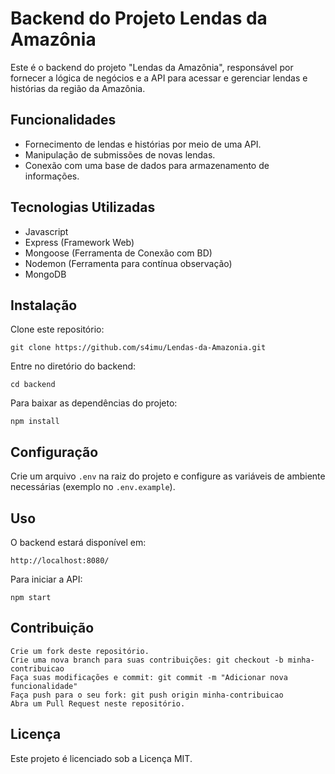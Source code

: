 # Backend do Projeto Lendas da Amazônia

Este é o backend do projeto "Lendas da Amazônia", responsável por fornecer a lógica de negócios e a API para acessar e gerenciar lendas e histórias da região da Amazônia.
## Funcionalidades

- Fornecimento de lendas e histórias por meio de uma API.
- Manipulação de submissões de novas lendas.
- Conexão com uma base de dados para armazenamento de informações.

## Tecnologias Utilizadas

- Javascript
- Express (Framework Web)
- Mongoose (Ferramenta de Conexão com BD)
- Nodemon (Ferramenta para contínua observação)
- MongoDB

## Instalação

Clone este repositório:
```shell
git clone https://github.com/s4imu/Lendas-da-Amazonia.git
```
Entre no diretório do backend:
```shell
cd backend
```
Para baixar as dependências do projeto:
```shell
npm install
```

        

## Configuração

Crie um arquivo `.env` na raiz do projeto e configure as variáveis de ambiente necessárias (exemplo no `.env.example`).

## Uso

O backend estará disponível em:
```
http://localhost:8080/
```

Para iniciar a API: 
```shell
npm start
```

## Contribuição

    Crie um fork deste repositório.
    Crie uma nova branch para suas contribuições: git checkout -b minha-contribuicao
    Faça suas modificações e commit: git commit -m "Adicionar nova funcionalidade"
    Faça push para o seu fork: git push origin minha-contribuicao
    Abra um Pull Request neste repositório.

## Licença

Este projeto é licenciado sob a Licença MIT.
